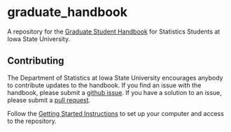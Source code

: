 # graduate_handbook

A repository for the 
[Graduate Student Handbook](https://isustatistics.github.io/graduate_handbook/) 
for Statistics Students at Iowa State University. 

## Contributing

The Department of Statistics at Iowa State University encourages anybody to 
contribute updates to the handbook. 
If you find an issue with the handbook, 
please submit a [github issue](https://github.com/isustatistics/graduate_handbook/issues).
If you have a solution to an issue, 
please submit a [pull request](https://github.com/isustatistics/graduate_handbook/pulls). 

Follow the [Getting Started Instructions](GETTING_STARTED.md)
to set up your computer and access to the repository.
